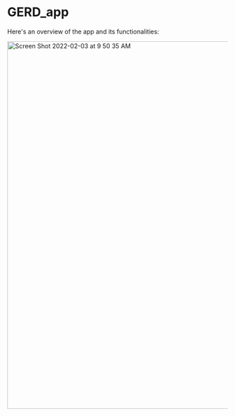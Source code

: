 # GERD_app
Here's an overview of the app and its functionalities:

<img width="841" alt="Screen Shot 2022-02-03 at 9 50 35 AM" src="https://user-images.githubusercontent.com/93551800/152366442-e6e9bf8c-19f1-4e85-99b9-137c5ec65fbd.png">

